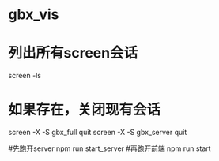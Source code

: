 # gbx_vis

# 列出所有screen会话
screen -ls

# 如果存在，关闭现有会话
screen -X -S gbx_full quit
screen -X -S gbx_server quit

#先跑开server
npm run start_server
#再跑开前端
npm run start
